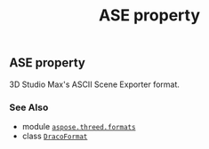 ﻿---
title: ASE property
second_title: Aspose.3D for Python via .NET API References
description: 
type: docs
weight: 100
url: /python-net/aspose.threed.formats/dracoformat/ase/
is_root: false
---

## ASE property


3D Studio Max's ASCII Scene Exporter format.

### See Also
* module [`aspose.threed.formats`](../../)
* class [`DracoFormat`](/3d/python-net/aspose.threed.formats/dracoformat)
